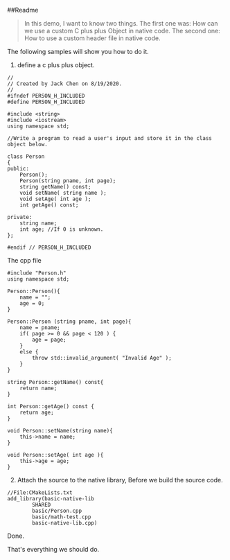 ##Readme

> In this demo, I want to know two things.
The first one was: How can we use a custom C plus plus Object in native code.
The second one: How to use a custom header file in native code.

The following samples will show you how to do it.

1. define a c plus plus object.

```
//
// Created by Jack Chen on 8/19/2020.
//
#ifndef PERSON_H_INCLUDED
#define PERSON_H_INCLUDED

#include <string>
#include <iostream>
using namespace std;

//Write a program to read a user's input and store it in the class object below.

class Person
{
public:
    Person();
    Person(string pname, int page);
    string getName() const;
    void setName( string name );
    void setAge( int age );
    int getAge() const;

private:
    string name;
    int age; //If 0 is unknown.
};

#endif // PERSON_H_INCLUDED
```

The cpp file

```
#include "Person.h"
using namespace std;

Person::Person(){
    name = "";
    age = 0;
}

Person::Person (string pname, int page){
    name = pname;
    if( page >= 0 && page < 120 ) {
        age = page;
    }
    else {
        throw std::invalid_argument( "Invalid Age" );
    }
}

string Person::getName() const{
    return name;
}

int Person::getAge() const {
    return age;
}

void Person::setName(string name){
    this->name = name;
}

void Person::setAge( int age ){
    this->age = age;
}
```

2. Attach the source to the native library, Before we build the source code.

```
//File:CMakeLists.txt
add_library(basic-native-lib
        SHARED
        basic/Person.cpp
        basic/math-test.cpp
        basic-native-lib.cpp)
```
Done.

That's everything we should do.